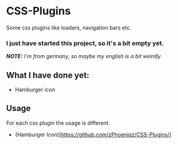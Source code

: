 # CSS-Plugins
Some css plugins like loaders, navigation bars etc.

### I just have started this project, so it's a bit empty yet.

_**NOTE:** I'm from germany, so maybe my english is a bit weirdly_



## What I have done yet:
  * Hamburger icon
  
  
## Usage

For each css plugin the usage is different.

*  (Hamburger Icon)[https://github.com/zPhoeniqz/CSS-Plugins/]
